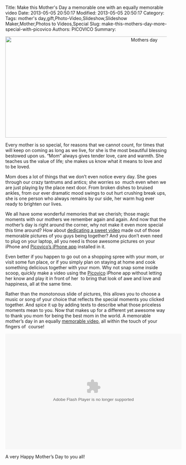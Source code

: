 
Title: Make this Mother's Day a memorable one with an equally memorable video
Date: 2013-05-05 20:50:17
Modified: 2013-05-05 20:50:17
Category: 
Tags: mother's day,gift,Photo-Video,Slideshow,Slideshow Maker,Mother,Photos to Videos,Special
Slug: make-this-mothers-day-more-special-with-picovico
Authors: PICOVICO
Summary: 


<p style="text-align: center;" dir="ltr"><a href="http://www.picovico.com/blog/wp-content/uploads/2013/05/mothers-day-new-pic-widout-quote1.jpg"><img class="aligncenter size-full wp-image-566" title="Mothers day" src="http://www.picovico.com/blog/wp-content/uploads/2013/05/mothers-day-new-pic-widout-quote1.jpg" alt="Mothers day" width="851" height="315" /></a></p>
<p dir="ltr">Every mother is so special, for reasons that we cannot count, for times that will keep on coming as long as we live, for she is the most beautiful blessing bestowed upon us. “Mom” always gives tender love, care and warmth. She teaches us the value of life; she makes us know what it means to love and to be loved.</p>
<p dir="ltr">Mom does a lot of things that we don’t even notice every day. She goes through our crazy tantrums and antics; she worries so  much even when we are just playing by the place next door. From broken dishes to bruised ankles, from our ever dramatic mood swings to out hurt crushing break ups, she is one person who always remains by our side, her warm hug ever ready to brighten our lives.</p>
<p dir="ltr">We all have some wonderful memories that we cherish; those magic moments with our mothers we remember again and again. And now that the mother’s day is right around the corner, why not make it even more special this time around? How about <a title="A gift for Mom" href="http://www.picovico.com/blog/a-gift-for-your-mom.html" target="_blank">dedicating a sweet video</a> made out of those memorable pictures of you guys being together? And you don’t even need to plug on your laptop, all you need is those awesome pictures on your iPhone and <a title="Picovico’s iPhone app" href="http://www.picovico.com/iphone" target="_blank">Picovico’s iPhone app</a> installed in it.</p>
<p dir="ltr">Even better if you happen to go out on a shopping spree with your mom, or visit some fun place, or if you simply plan on staying at home and cook something delicious together with your mom. Why not snap some inside scoop, quickly make a video using the <a title="picovico" href="http://picovico.com" target="_blank">Picovico</a> iPhone app without letting her know and play it in front of her  to bring that look of awe and love and happiness, all at the same time.</p>
<p dir="ltr">Rather than the monotonous slide of pictures, this allows you to choose a music or song of your choice that reflects the special moments you clicked together. And spice it up by adding texts to describe what those priceless moments mean to you. Now that makes up for a different yet awesome way to thank you mom for being the best mom in the world. A memorable mother’s day in an equally <a title="The most unique Mother's Day gift" href="http://www.picovico.com/blog/the-most-unique-mothers-day-gift.html" target="_blank">memorable video</a>, all within the touch of your fingers of  course!</p>
<object id="picovico-player-e35830d2be2b462c91fc43b754187e6a" width="550" height="360" classid="clsid:d27cdb6e-ae6d-11cf-96b8-444553540000" codebase="http://download.macromedia.com/pub/shockwave/cabs/flash/swflash.cab#version=6,0,40,0"><param name="allowfullscreen" value="true" /><param name="allowscriptaccess" value="always" /><param name="src" value="http://www.picovico.com/player/player.swf?file=http://s3.amazonaws.com/pvcdn2/video/e35830d2be2b462c91fc43b754187e6a/e35830d2be2b462c91fc43b754187e6a-360.mp4&amp;image=http://s3.amazonaws.com/pvcdn2/video/e35830d2be2b462c91fc43b754187e6a/e35830d2be2b462c91fc43b754187e6a-360.jpg&amp;skin=http://www.picovico.com//player/bekle.zip&amp;baseurl=http://www.picovico.com/&amp;controlbar.position=over&amp;logo.file=http://www.picovico.com/themes/_global/images/picovico.png&amp;logo.link=http://www.picovico.com/play/e35830d2be2b462c91fc43b754187e6a&amp;logo.margin=20&amp;logo.position=top-left&amp;logo.over=1&amp;logo.out=0.8&amp;logo.hide=false" /><embed id="picovico-player-e35830d2be2b462c91fc43b754187e6a" width="550" height="360" type="application/x-shockwave-flash" src="http://www.picovico.com/player/player.swf?file=http://s3.amazonaws.com/pvcdn2/video/e35830d2be2b462c91fc43b754187e6a/e35830d2be2b462c91fc43b754187e6a-360.mp4&amp;image=http://s3.amazonaws.com/pvcdn2/video/e35830d2be2b462c91fc43b754187e6a/e35830d2be2b462c91fc43b754187e6a-360.jpg&amp;skin=http://www.picovico.com//player/bekle.zip&amp;baseurl=http://www.picovico.com/&amp;controlbar.position=over&amp;logo.file=http://www.picovico.com/themes/_global/images/picovico.png&amp;logo.link=http://www.picovico.com/play/e35830d2be2b462c91fc43b754187e6a&amp;logo.margin=20&amp;logo.position=top-left&amp;logo.over=1&amp;logo.out=0.8&amp;logo.hide=false" allowfullscreen="true" allowscriptaccess="always" /></object>
<p dir="ltr">A very Happy Mother’s Day to you all!</p>

<div></div>